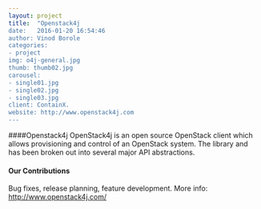 ```yaml
---
layout: project
title:  "Openstack4j
date:   2016-01-20 16:54:46
author: Vinod Borole
categories:
- project
img: o4j-general.jpg
thumb: thumb02.jpg
carousel:
- single01.jpg
- single02.jpg
- single03.jpg
client: ContainX.
website: http://www.openstack4j.com
---
```

####Openstack4j
OpenStack4j is an open source OpenStack client which allows provisioning and control of an OpenStack system. The library and has been broken out into several major API abstractions.

#### Our Contributions
Bug fixes, release planning, feature development. More info: http://www.openstack4j.com/
